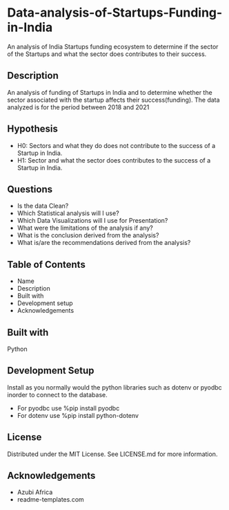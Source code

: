 # Data-analysis-of-Startups-Funding-in-India
An analysis of India Startups funding ecosystem to determine if the sector of the Startups and what the sector does contributes to their success.

## Description
An analysis of funding of Startups in India and to determine whether the  sector associated with the startup affects their success(funding). The data analyzed is for the period between 2018 and 2021

## Hypothesis
* H0: Sectors and what they do does not contribute to the success of a Startup in India.
* H1: Sector and what the sector does contributes to the success of a Startup in India.

## Questions

* Is the data Clean?
* Which Statistical analysis will I use?
* Which Data Visualizations will I use for Presentation?
* What were the limitations of the analysis if any?
* What is the conclusion derived from the analysis?
* What is/are the recommendations derived from the analysis?



## Table of Contents
* Name
* Description
* Built with
* Development setup
* Acknowledgements

## Built with
Python

## Development Setup
Install as you normally would the python libraries such as dotenv or pyodbc inorder to connect to the database.
* For pyodbc use %pip install pyodbc 
* For dotenv use  %pip install python-dotenv 

## License
Distributed under the MIT License. See LICENSE.md for more information.

## Acknowledgements
* Azubi Africa
* readme-templates.com


